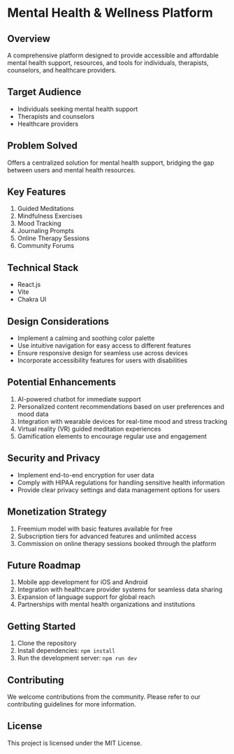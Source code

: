# Mental Health & Wellness Platform

## Overview

A comprehensive platform designed to provide accessible and affordable mental health support, resources, and tools for individuals, therapists, counselors, and healthcare providers.

## Target Audience

-   Individuals seeking mental health support
-   Therapists and counselors
-   Healthcare providers

## Problem Solved

Offers a centralized solution for mental health support, bridging the gap between users and mental health resources.

## Key Features

1. Guided Meditations
2. Mindfulness Exercises
3. Mood Tracking
4. Journaling Prompts
5. Online Therapy Sessions
6. Community Forums

## Technical Stack

-   React.js
-   Vite
-   Chakra UI

## Design Considerations

-   Implement a calming and soothing color palette
-   Use intuitive navigation for easy access to different features
-   Ensure responsive design for seamless use across devices
-   Incorporate accessibility features for users with disabilities

## Potential Enhancements

1. AI-powered chatbot for immediate support
2. Personalized content recommendations based on user preferences and mood data
3. Integration with wearable devices for real-time mood and stress tracking
4. Virtual reality (VR) guided meditation experiences
5. Gamification elements to encourage regular use and engagement

## Security and Privacy

-   Implement end-to-end encryption for user data
-   Comply with HIPAA regulations for handling sensitive health information
-   Provide clear privacy settings and data management options for users

## Monetization Strategy

1. Freemium model with basic features available for free
2. Subscription tiers for advanced features and unlimited access
3. Commission on online therapy sessions booked through the platform

## Future Roadmap

1. Mobile app development for iOS and Android
2. Integration with healthcare provider systems for seamless data sharing
3. Expansion of language support for global reach
4. Partnerships with mental health organizations and institutions

## Getting Started

1. Clone the repository
2. Install dependencies: `npm install`
3. Run the development server: `npm run dev`

## Contributing

We welcome contributions from the community. Please refer to our contributing guidelines for more information.

## License

This project is licensed under the MIT License.
